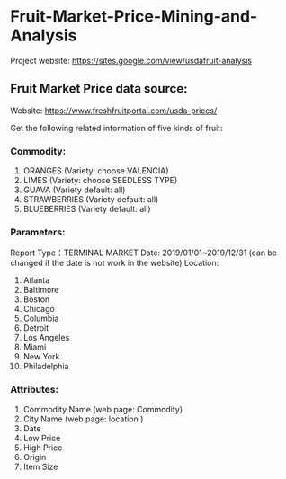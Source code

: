 # Fruit-Market-Price-Mining-and-Analysis

Project website: https://sites.google.com/view/usdafruit-analysis

## Fruit Market Price data source:
Website: https://www.freshfruitportal.com/usda-prices/

Get the following related information of five kinds of fruit:


### Commodity:
1.	ORANGES (Variety: choose VALENCIA)
2.	LIMES (Variety: choose SEEDLESS TYPE)
3.	GUAVA (Variety default: all)
4.	STRAWBERRIES (Variety default: all)
5.	BLUEBERRIES (Variety default: all)


### Parameters:
Report Type：TERMINAL MARKET
Date: 2019/01/01~2019/12/31 (can be changed if the date is not work in the website)
Location: 
1.	Atlanta
2.	Baltimore
3.	Boston
4.	Chicago
5.	Columbia
6.	Detroit
7.	Los Angeles
8.	Miami
9.	New York
10.	Philadelphia


### Attributes:
1.	Commodity Name (web page: Commodity)
2.	City Name (web page: location )
3.	Date 
4.	Low Price
5.	High Price
6.	Origin
7.	Item Size
